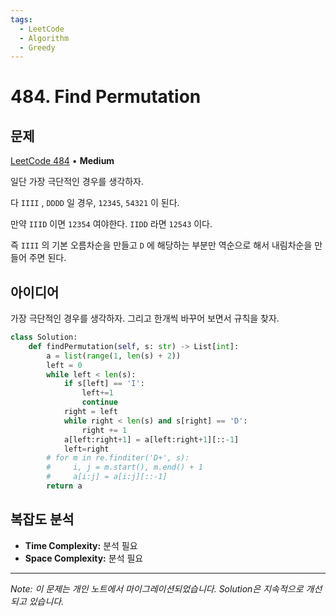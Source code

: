 ```yaml
---
tags:
  - LeetCode
  - Algorithm
  - Greedy
---
```


# 484. Find Permutation

## 문제

[LeetCode 484](https://leetcode.com/problems/find-permutation/) • **Medium**

일단 가장 극단적인 경우를 생각하자.

다 `IIII` , `DDDD` 일 경우, `12345`, `54321` 이 된다.

만약 `IIID` 이면 `12354` 여야한다. `IIDD` 라면 `12543` 이다.

즉 `IIII` 의 기본 오름차순을 만들고 `D` 에 해당하는 부분만 역순으로 해서 내림차순을 만들어 주면 된다.

## 아이디어

가장 극단적인 경우를 생각하자. 그리고 한개씩 바꾸어 보면서 규칙을 찾자.

```python
class Solution:
    def findPermutation(self, s: str) -> List[int]:
        a = list(range(1, len(s) + 2))
        left = 0
        while left < len(s):
            if s[left] == 'I':
                left+=1
                continue
            right = left
            while right < len(s) and s[right] == 'D':
                right += 1
            a[left:right+1] = a[left:right+1][::-1]
            left=right
        # for m in re.finditer('D+', s):
        #     i, j = m.start(), m.end() + 1
        #     a[i:j] = a[i:j][::-1]
        return a
```

## 복잡도 분석

- **Time Complexity:** 분석 필요
- **Space Complexity:** 분석 필요

---

*Note: 이 문제는 개인 노트에서 마이그레이션되었습니다. Solution은 지속적으로 개선되고 있습니다.*
